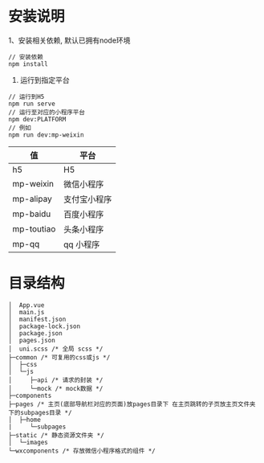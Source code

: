 # 安装说明

1、安装相关依赖, 默认已拥有node环境

```
// 安装依赖
npm install
```

1. 运行到指定平台

```
// 运行到H5
npm run serve
// 运行至对应的小程序平台
npm dev:PLATFORM
// 例如
npm run dev:mp-weixin
```

| 值         | 平台         |
| ---------- | ------------ |
| h5         | H5           |
| mp-weixin  | 微信小程序   |
| mp-alipay  | 支付宝小程序 |
| mp-baidu   | 百度小程序   |
| mp-toutiao | 头条小程序   |
| mp-qq      | qq 小程序    |

# 目录结构

```
│  App.vue
│  main.js
│  manifest.json
│  package-lock.json
│  package.json
│  pages.json
│  uni.scss /* 全局 scss */
├─common /* 可复用的css或js */
│  ├─css
│  └─js
│     ├─api /* 请求的封装 */
│     └─mock /* mock数据 */
├─components 
├─pages /* 主页(底部导航栏对应的页面)放pages目录下 在主页跳转的子页放主页文件夹下的subpages目录 */
│  ├─home
|     └─subpages 
├─static /* 静态资源文件夹 */
│  └─images
└─wxcomponents /* 存放微信小程序格式的组件 */

```


